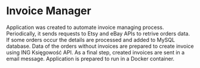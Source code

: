 # Invoice Manager

Application was created to automate invoice managing process. Periodically, it sends requests to Etsy and eBay APIs to retrive orders data. 
If some orders occur the details are processed and added to MySQL database. Data of the orders without invoices are prepared to create invoice using ING Księgowość API. As a final step, created invoices are sent in a email message.
Application is prepared to run in a Docker container.
